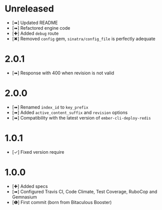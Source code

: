 Unreleased
==========

* [➠] Updated README
* [➠] Refactored engine code
* [✚] Added `debug` route
* [✖] Removed `config` gem, `sinatra/config_file` is perfectly adequate

2.0.1
=====

* [➠] Response with 400 when revision is not valid

2.0.0
=====

* [➠] Renamed `index_id` to  `key_prefix`
* [➠] Added `active_content_suffix` and `revision` options
* [➠] Compatibility with the latest version of `ember-cli-deploy-redis`

1.0.1
=====

* [✓] Fixed version require

1.0.0
=====

* [✚] Added specs
* [➠] Configured Travis CI, Code Climate, Test Coverage, RuboCop and Gemnasium
* [❶] First commit (born from Bitaculous Booster)